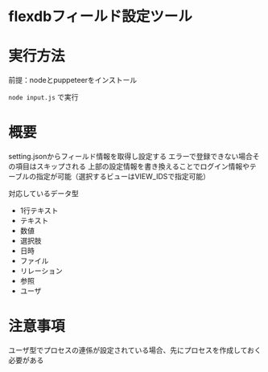 # flexdbフィールド設定ツール

# 実行方法
前提：nodeとpuppeteerをインストール

`node input.js` で実行

# 概要
setting.jsonからフィールド情報を取得し設定する
エラーで登録できない場合その項目はスキップされる
上部の設定情報を書き換えることでログイン情報やテーブルの指定が可能（選択するビューはVIEW_IDSで指定可能）

対応しているデータ型
- 1行テキスト
- テキスト
- 数値
- 選択肢
- 日時
- ファイル
- リレーション
- 参照
- ユーザ

# 注意事項
ユーザ型でプロセスの連係が設定されている場合、先にプロセスを作成しておく必要がある
